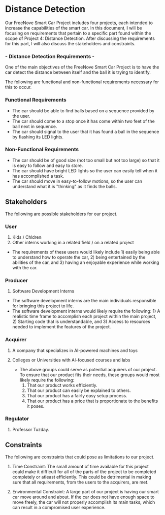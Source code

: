 # Distance Detection 
Our FreeNove Smart Car Project includes four projects, each intended to increase the capabilities of the smart car. In this document, I will be focusing on requirements that pertain to a specific part found within the scope of Project 4: Distance Detection. After discussing the requirements for this part, I will also discuss the stakeholders and constraints.
### - Distance Detection Requirements -
One of the main objectives of the FreeNove Smart Car Project is to have the car detect the distance between itself and the ball it is trying to identify. 

The following are functional and non-functional requirements necessary for this to occur.

### Functional Requirements
* The car should be able to find balls based on a sequence provided by the user. 
* The car should come to a stop once it has come within two feet of the ball next in sequence.
* The car should signal to the user that it has found a ball in the sequence by flashing its LED lights.

### Non-Functional Requirements
* The car should be of good size (not too small but not too large) so that it is easy to follow and easy to store.
* The car should have bright LED lights so the user can easily tell when it has accomplished a task.
*  The car should move in easy-to-follow motions, so the user can understand what it is "thinking" as it finds the balls.
  

## Stakeholders
The following are possible stakeholders for our project.

### User
1) Kids / Chldren 
2) Other interns working in a related field / on a related project

* The requirements of these users would likely include 1) easily being able to understand how to operate the car, 2) being entertained by the abilities of the car, and 3) having an enjoyable experience while working with the car.
  
### Producer
1) Software Development Interns

* The software development interns are the main individuals responsible for bringing this project to life.
* The software development interns would likely require the following: 1) A realistic time frame to accomplish each project within the main project, 2) Starting code that is understandable, and 3) Access to resources needed to implement the features of the project.

### Acquirer
1) A company that specializes in AI-powered machines and toys
2) Colleges or Universities with AI-focused courses and labs

   * The above groups could serve as potential acquirers of our project. To ensure that our product fits their needs, these groups would most likely require the following:
     1) That our product works efficiently.
     2) That our product can easily be explained to others.
     3) That our product has a fairly easy setup process.
     4) That our product has a price that is proportionate to the benefits it poses.

### Regulator
1) Professor Tuzday.
   
## Constraints
The following are constraints that could pose as limitations to our project.

1) Time Constraint: The small amount of time available for this project could make it difficult for all of the parts of the project to be completed completely or atleast efficiently. This could be detrimental in making sure that all requirements,  from the users to the acquirers, are met.

2) Environmental Constraint: A large part of our project is having our smart car move around and about. If the car does not have enough space to move freely, the car will not properly accomplish its main tasks, which can result in a compromised user experience.

